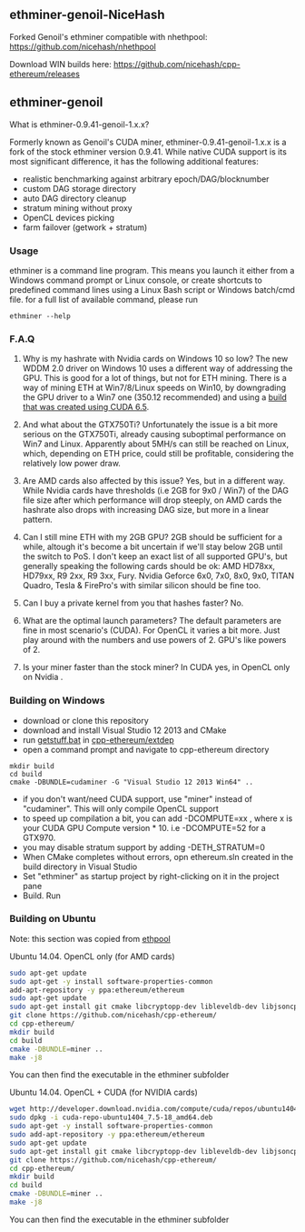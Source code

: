 ## ethminer-genoil-NiceHash

Forked Genoil's ethminer compatible with nhethpool: https://github.com/nicehash/nhethpool

Download WIN builds here: https://github.com/nicehash/cpp-ethereum/releases

## ethminer-genoil

What is ethminer-0.9.41-genoil-1.x.x? 

Formerly known as Genoil's CUDA miner, ethminer-0.9.41-genoil-1.x.x is a fork of the stock ethminer version 0.9.41. While native CUDA support is its most significant difference, it has the following additional features:

- realistic benchmarking against arbitrary epoch/DAG/blocknumber
- custom DAG storage directory
- auto DAG directory cleanup
- stratum mining without proxy
- OpenCL devices picking
- farm failover (getwork + stratum)

### Usage

ethminer is a command line program. This means you launch it either from a Windows command prompt or Linux console, or create shortcuts to predefined command lines using a Linux Bash script or Windows batch/cmd file.
for a full list of available command, please run 

```
ethminer --help
```

### F.A.Q

1. Why is my hashrate with Nvidia cards on Windows 10 so low?
The new WDDM 2.0 driver on Windows 10 uses a different way of addressing the GPU. This is good for a lot of things, but not for ETH mining. There is a way of mining ETH at Win7/8/Linux speeds on Win10, by downgrading the GPU driver to a Win7 one (350.12 recommended) and using a [build that was created using CUDA 6.5](releases/cuda-6.5).

2. And what about the GTX750Ti?
Unfortunately the issue is a bit more serious on the GTX750Ti, already causing suboptimal performance on Win7 and Linux. Apparently about 5MH/s can still be reached on Linux, which, depending on ETH price, could still be profitable, considering the relatively low power draw.

3. Are AMD cards also affected by this issue?
Yes, but in a different way. While Nvidia cards have thresholds (i.e 2GB for 9x0 / Win7) of the DAG file size after which performance will drop steeply, on AMD cards the hashrate also drops with increasing DAG size, but more in a linear pattern. 

4. Can I still mine ETH with my 2GB GPU?
2GB should be sufficient for a while, altough it's become a bit uncertain if we'll stay below 2GB until the switch to PoS. I don't keep an exact list of all supported GPU's, but generally speaking the following cards should be ok:
AMD HD78xx, HD79xx, R9 2xx, R9 3xx, Fury.
Nvidia Geforce 6x0, 7x0, 8x0, 9x0, TITAN
Quadro, Tesla & FirePro's with similar silicon should be fine too.

5. Can I buy a private kernel from you that hashes faster?
No.

6. What are the optimal launch parameters?
The default parameters are fine in most scenario's (CUDA). For OpenCL it varies a bit more. Just play around with the numbers and use powers of 2. GPU's like powers of 2. 

7. Is your miner faster than the stock miner?
In CUDA yes, in OpenCL only on Nvidia .

### Building on Windows

- download or clone this repository
- download and install Visual Studio 12 2013 and CMake
- run [getstuff.bat](extdep/getstuff.bat) in [cpp-ethereum/extdep](extdep) 
- open a command prompt and navigate to cpp-ethereum directory

``` 
mkdir build 
cd build
cmake -DBUNDLE=cudaminer -G "Visual Studio 12 2013 Win64" ..
```

- if you don't want/need CUDA support, use "miner" instead of "cudaminer". This will only compile OpenCL support
- to speed up compilation a bit, you can add -DCOMPUTE=xx , where x is your CUDA GPU Compute version * 10. i.e -DCOMPUTE=52 for a GTX970.  
- you may disable stratum support by adding -DETH_STRATUM=0
- When CMake completes without errors, opn ethereum.sln created in the build directory in Visual Studio
- Set "ethminer" as startup project by right-clicking on it in the project pane
- Build. Run

### Building on Ubuntu

Note: this section was copied from [ethpool](https://ethpool.freshdesk.com/support/solutions/articles/8000032853-how-to-compile-genoils-cuda-miner-on-ubuntu)

Ubuntu 14.04. OpenCL only (for AMD cards)

```bash
sudo apt-get update
sudo apt-get -y install software-properties-common
add-apt-repository -y ppa:ethereum/ethereum
sudo apt-get update
sudo apt-get install git cmake libcryptopp-dev libleveldb-dev libjsoncpp-dev libjson-rpc-cpp-dev libboost-all-dev libgmp-dev libreadline-dev libcurl4-gnutls-dev ocl-icd-libopencl1 opencl-headers mesa-common-dev libmicrohttpd-dev build-essential -y
git clone https://github.com/nicehash/cpp-ethereum/
cd cpp-ethereum/
mkdir build
cd build
cmake -DBUNDLE=miner ..
make -j8
```

You can then find the executable in the ethminer subfolder

Ubuntu 14.04. OpenCL + CUDA (for NVIDIA cards)

```bash
wget http://developer.download.nvidia.com/compute/cuda/repos/ubuntu1404/x86_64/cuda-repo-ubuntu1404_7.5-18_amd64.deb
sudo dpkg -i cuda-repo-ubuntu1404_7.5-18_amd64.deb
sudo apt-get -y install software-properties-common
sudo add-apt-repository -y ppa:ethereum/ethereum
sudo apt-get update
sudo apt-get install git cmake libcryptopp-dev libleveldb-dev libjsoncpp-dev libjson-rpc-cpp-dev libboost-all-dev libgmp-dev libreadline-dev libcurl4-gnutls-dev ocl-icd-libopencl1 opencl-headers mesa-common-dev libmicrohttpd-dev build-essential cuda -y
git clone https://github.com/nicehash/cpp-ethereum/
cd cpp-ethereum/
mkdir build
cd build
cmake -DBUNDLE=miner ..
make -j8
```

You can then find the executable in the ethminer subfolder